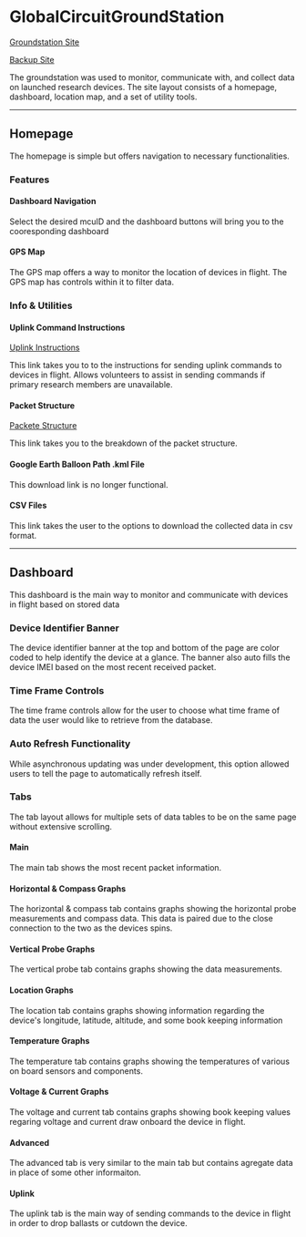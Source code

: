 # GlobalCircuitGroundStation

[Groundstation Site](gec.evanhiggins.net)

[Backup Site](gec.codyanderson.net)

The groundstation was used to monitor, communicate with, and collect data on launched research devices.
The site layout consists of a homepage, dashboard, location map, and a set of utility tools.

---

## Homepage
The homepage is simple but offers navigation to necessary functionalities.

### Features
#### Dashboard Navigation
Select the desired mcuID and the dashboard buttons will bring you to the cooresponding dashboard

#### GPS Map
The GPS map offers a way to monitor the location of devices in flight.
The GPS map has controls within it to filter data.

### Info & Utilities
#### Uplink Command Instructions
[Uplink Instructions](https://github.com/keleuk/GlobalCircuit/wiki/Uplink-Commands)

This link takes you to to the instructions for sending uplink commands to devices in flight.
Allows volunteers to assist in sending commands if primary research members are unavailable.

#### Packet Structure
[Packete Structure](https://github.com/keleuk/GlobalCircuit/wiki/Packet)

This link takes you to the breakdown of the packet structure.

#### Google Earth Balloon Path .kml File
This download link is no longer functional.

#### CSV Files
This link takes the user to the options to download the collected data in csv format.

---

## Dashboard
This dashboard is the main way to monitor and communicate with devices in flight based on stored data

### Device Identifier Banner
The device identifier banner at the top and bottom of the page are color coded to help identify the device at a glance.
The banner also auto fills the device IMEI based on the most recent received packet.

### Time Frame Controls
The time frame controls allow for the user to choose what time frame of data the user would like to retrieve from the database.

### Auto Refresh Functionality
While asynchronous updating was under development, this option allowed users to tell the page to automatically refresh itself.

### Tabs
The tab layout allows for multiple sets of data tables to be on the same page without extensive scrolling.
#### Main
The main tab shows the most recent packet information.
#### Horizontal & Compass Graphs
The horizontal & compass tab contains graphs showing the horizontal probe measurements and compass data.
This data is paired due to the close connection to the two as the devices spins.
#### Vertical Probe Graphs
The vertical probe tab contains graphs showing the data measurements.
#### Location Graphs
The location tab contains graphs showing information regarding the device's longitude, latitude, altitude, and some book keeping information
#### Temperature Graphs
The temperature tab contains graphs showing the temperatures of various on board sensors and components. 
#### Voltage & Current Graphs
The voltage and current tab contains graphs showing book keeping values regaring voltage and current draw onboard the device in flight.
#### Advanced
The advanced tab is very similar to the main tab but contains agregate data in place of some other informaiton.
#### Uplink
The uplink tab is the main way of sending commands to the device in flight in order to drop ballasts or cutdown the device.
